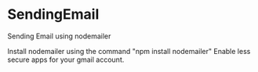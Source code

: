 # SendingEmail
Sending Email using nodemailer



Install nodemailer using the command "npm install nodemailer"
Enable less secure apps for your gmail account.
